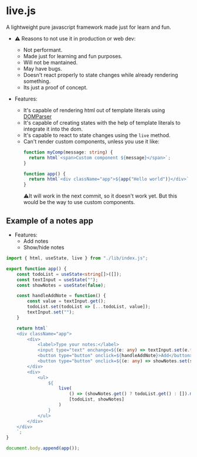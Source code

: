 # live.js
A lightweight pure javascript framework made just for learn and fun.

- :warning: Reasons to not use it in production or web dev:
  - Not performant.
  - Made just for learning and fun purposes.
  - Will not be mantained.
  - May have bugs.
  - Doesn't react properly to state changes while already rendering something.
  - Its just a proof of concept.
 
- Features:
    - It's capable of rendering html out of template literals using [DOMParser](https://developer.mozilla.org/en-US/docs/Web/API/DOMParser)
    - It's capable of creating states with the help of template literals to integrate it into the dom.
    - It's capable to react to state changes using the ``live`` method.
    - Can't render custom components, unless you use it like:
        ```ts
        function myComp(message: string) {
          return html`<span>Custom component ${message}</span>`;
        }

        function app() {
          return html`<div className="app">${app("Hello world")}</div>`
        }
        ```
        ⚠️It will work in the next commit, so it doesn't work yet. But this would be the way to use custom components.

## Example of a notes app
- Features:
    - Add notes
    - Show/hide notes
      
```ts
import { html, useState, live } from "./lib/index.js";

export function app() {
    const todoList = useState<string[]>([]);
    const textInput = useState("");
    const showNotes = useState(false);

    const handleAddNote = function() {
        const value = textInput.get();
        todoList.set(todoList => [...todoList, value]);
        textInput.set("");
    }

    return html`
    <div className="app">
        <div>
            <label>Type your notes:</label>
            <input type="text" onchange=${(e: any) => textInput.set(e.target.value)} value=${textInput} />
            <button type="button" onclick=${handleAddNote}>Add</button>
            <button type="button" onclick=${(e: any) => showNotes.set(show => !show)}>${live(() => html`<span>${showNotes.get() ? "Hide notes" : "Show notes"}</span>`, [showNotes])}</button>
        </div>
        <div>
            <ul>
                ${
                    live(
                        () => (showNotes.get() ? todoList.get() : []).map(note => html`<li>${note}</li>`),
                        [todoList, showNotes]
                    )
                }
            </ul>
        </div>
    </div>
    `;
}

document.body.append(app());
```

